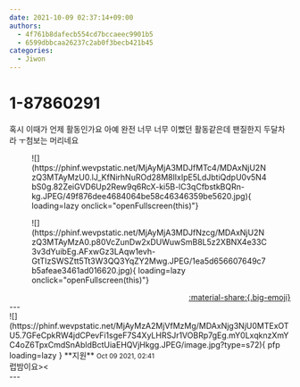 ```yaml
---
date: 2021-10-09 02:37:14+09:00
authors:
  - 4f761b8dafecb554cd7bccaeec9901b5
  - 6599dbbcaa26237c2ab0f3becb421b45
categories:
  - Jiwon
---
```


# 1-87860291

<div class="post-container" markdown="1">
<div class="content-container md-sidebar__scrollwrap" markdown="1">

혹시 이때가 언제 활동인가요 아예 완전 너무 너무 이뻤던 활동같은데 팬질한지 두달차라 ㅜ첨보는 머리네요
<figure markdown="1">
![](https://phinf.wevpstatic.net/MjAyMjA3MDJfMTc4/MDAxNjU2NzQ3MTAyMzU0.lJ_KfNirhNuROd28M8lIxIpE5LdJbtiQdpU0v5N4bS0g.82ZeiGVD6Up2Rew9q6RcX-ki5B-lC3qCfbstkBQRn-kg.JPEG/49f876dee4684064be58c46346359be5620.jpg){ loading=lazy onclick="openFullscreen(this)"}
</figure>

<figure markdown="1">
![](https://phinf.wevpstatic.net/MjAyMjA3MDJfNzcg/MDAxNjU2NzQ3MTAyMzA0.p80VcZunDw2xDUWuwSmB8L5z2XBNX4e33C3v3dYuibEg.AFxwGz3LAqw1evh-GtTIzSWSZtt5Tt3W3QQ3YqZY2Mwg.JPEG/1ea5d656607649c7b5afeae3461ad016620.jpg){ loading=lazy onclick="openFullscreen(this)"}
</figure>


</div>
</div>

<div style="text-align: right;" markdown="1">
<a href="https://weverse.io/fromis9/fanpost/1-87860291" style="text-align: right;">:material-share:{.big-emoji}</a>
</div>
---

<div class="comments-container md-sidebar__scrollwrap" markdown="1">
<div class="comment" markdown="1">
<div class='id-container' markdown="1">
![](https://phinf.wevpstatic.net/MjAyMzA2MjVfMzMg/MDAxNjg3NjU0MTExOTU5.7GFeCpkRW4jdCPevFi1sgeF7S4XyLHRSJr1VOBRp7gEg.mY0LxqknzXmYC4oZ6TpxCmdSnAbldBctUiaEHQVjHkgg.JPEG/image.jpg?type=s72){ pfp loading=lazy }
**<span class="artist">지원</span>** <small>Oct 09 2021, 02:41</small><br>
</div>
<div class='comment-body' markdown="1">
럽밤이요><
</div>
</div>
</div>
---
